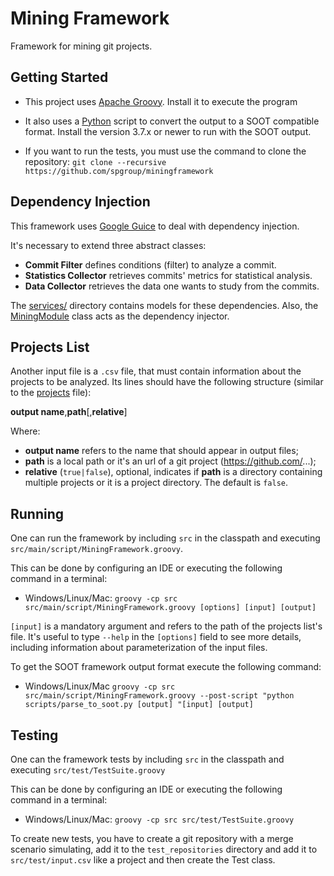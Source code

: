 # Mining Framework
Framework for mining git projects.

## Getting Started
* This project uses [Apache Groovy](http://groovy-lang.org/). Install it to execute the program
* It also uses a [Python](https://www.python.org/) script to convert the output to a SOOT compatible format. Install the version 3.7.x or newer to run with the SOOT output. 

* If you want to run the tests, you must use the command to clone the repository:
 ``` git clone --recursive https://github.com/spgroup/miningframework ```

## Dependency Injection
This framework uses [Google Guice](https://github.com/google/guice) to deal with dependency injection.

It's necessary to extend three abstract classes:
* **Commit Filter** defines conditions (filter) to analyze a commit.
* **Statistics Collector** retrieves commits' metrics for statistical analysis.
* **Data Collector** retrieves the data one wants to study from the commits.

The [services/](https://github.com/spgroup/miningframework/tree/master/src/services/) directory contains models for these dependencies. Also, the [MiningModule](https://github.com/spgroup/miningframework/blob/master/src/services/MiningModule.groovy) class acts as the dependency injector.

## Projects List
Another input file is a `.csv` file, that must contain information about the projects to be analyzed. Its lines should have the following structure (similar to the [projects](https://github.com/spgroup/miningframework/blob/master/projects.csv) file):

**output name**,**path**[,**relative**]

Where:
* **output name** refers to the name that should appear in output files;
* **path** is a local path or it's an url of a git project (https://github.com/...);
* **relative** (`true|false`), optional, indicates if **path** is a directory containing multiple projects or it is a project directory. The default is `false`.

## Running
One can run the framework by including `src` in the classpath and executing `src/main/script/MiningFramework.groovy`.

This can be done by configuring an IDE or executing the following command in a terminal:
* Windows/Linux/Mac: `groovy -cp src src/main/script/MiningFramework.groovy [options] [input] [output]`

`[input]` is a mandatory argument and refers to the path of the projects list's file. It's useful to type `--help` in the `[options]` field to see more details, including information about parameterization of the input files.

To get the SOOT framework output format execute the following command:
* Windows/Linux/Mac `groovy -cp src src/main/script/MiningFramework.groovy --post-script "python scripts/parse_to_soot.py [output] "[input] [output]`

## Testing
One can the framework tests by including `src` in the classpath and executing `src/test/TestSuite.groovy`

This can be done by configuring an IDE or executing the following command in a terminal:
* Windows/Linux/Mac: `groovy -cp src src/test/TestSuite.groovy`

To create new tests, you have to create a git repository with a merge scenario simulating, add it to the `test_repositories` directory and add it to `src/test/input.csv` like a project and then create the Test class.


